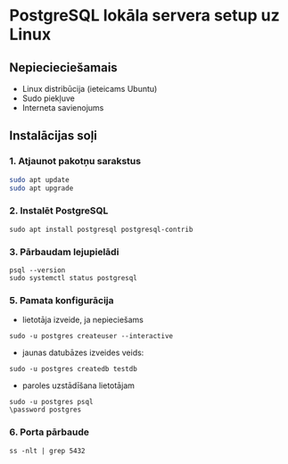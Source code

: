 # PostgreSQL lokāla servera setup uz Linux

## Nepiecieciešamais
- Linux distribūcija (ieteicams Ubuntu)
- Sudo piekļuve
- Interneta savienojums

## Instalācijas soļi

### 1. Atjaunot pakotņu sarakstus
```bash
sudo apt update
sudo apt upgrade
```
### 2. Instalēt PostgreSQL
```
sudo apt install postgresql postgresql-contrib
```
### 3.  Pārbaudam lejupielādi
```
psql --version
sudo systemctl status postgresql
```
### 5. Pamata konfigurācija
- lietotāja izveide, ja nepieciešams
```
sudo -u postgres createuser --interactive
```
- jaunas datubāzes izveides veids:
```
sudo -u postgres createdb testdb
```
- paroles uzstādīšana lietotājam
```
sudo -u postgres psql
\password postgres
```
### 6. Porta pārbaude
```
ss -nlt | grep 5432
```


